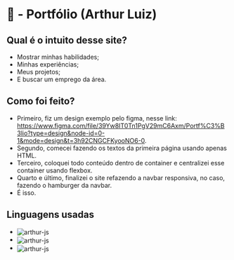 # 📂 - Portfólio (Arthur Luiz)

## Qual é o intuito desse site?
- Mostrar minhas habilidades;
- Minhas experiências;
- Meus projetos;
- E buscar um emprego da área.

## Como foi feito?
- Primeiro, fiz um design exemplo pelo figma, nesse link: https://www.figma.com/file/39Yw8IT0Tn1PgV29mC6Axm/Portf%C3%B3lio?type=design&node-id=0-1&mode=design&t=3h92CNGCFKyooNO6-0.
- Segundo, comecei fazendo os textos da primeira página usando apenas HTML.
- Terceiro, coloquei todo conteúdo dentro de container e centralizei esse container usando flexbox.
- Quarto e último, finalizei o site refazendo a navbar responsiva, no caso, fazendo o hamburger da navbar. 
- É isso.

## Linguagens usadas

- <img align="center" alt="arthur-js" src="https://img.shields.io/badge/html5-%23E34F26.svg?style=for-the-badge&logo=html5&logoColor=white">
- <img align="center" alt="arthur-js" src="https://img.shields.io/badge/css3-%231572B6.svg?style=for-the-badge&logo=css3&logoColor=white">
- <img align="center" alt="arthur-js" src="https://img.shields.io/badge/javascript-%23323330.svg?style=for-the-badge&logo=javascript&logoColor=%23F7DF1EE">
